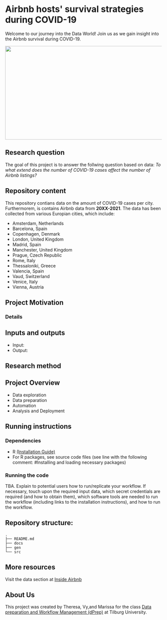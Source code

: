 # Airbnb hosts' survival strategies during COVID-19
Welcome to our journey into the Data World! Join us as we gain insight into the Airbnb survival during COVID-19.

<img src="https://user-images.githubusercontent.com/98845758/156996224-0fe0db78-1d9d-4869-82bd-6303f97fac72.png" width="600" height="300">

## Research question 

The goal of this project is to answer the follwing question based on data: *To what extend does the number of COVID-19 cases affect the number of Airbnb listings?*

## Repository content

This repository contians data on the amount of COVID-19 cases per city. Furthermorem, is contains Airbnb data from **20XX-2021**. The data has been collected from various Europian cities, which include:

* Amsterdam,	Netherlands
* Barcelona,	Spain
* Copenhagen,	Denmark
* London,	United Kingdom
* Madrid,	Spain
* Manchester,	United Kingdom
* Prague,	Czech Republic
* Rome,	Italy
* Thessaloniki,	Greece
* Valencia,	Spain
* Vaud,	Switzerland
* Venice,	Italy
* Vienna,	Austria 

## Project Motivation

### Details
## Inputs and outputs
* Input: 
* Output:
## Research method

## Project Overview

* Data exploration
* Data preparation
* Automation
* Analysis and Deployment

## Running instructions
### Dependencies
* R [(Installation Guide)](https://tilburgsciencehub.com/get/r)
* For R packages, see source code files (see line with the following comment: #Installing and loading necessary packages)

### Running the code

TBA. Explain to potential users how to run/replicate your workflow. If necessary, touch upon the required input data, which secret credentials are required (and how to obtain them), which software tools are needed to run the workflow (including links to the installation instructions), and how to run the workflow.

## Repository structure:
```
.
├── README.md
├── docs
├── gen
└── src
```

## More resources


Visit the data section at [Inside Airbnb](http://insideairbnb.com/get-the-data.html)

## About Us

This project was created by Theresa, Vy,and Marissa for the class [Data preparation and Workflow Management (dPrep)](https://dprep.hannesdatta.com/) at Tilburg University.

